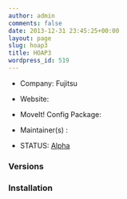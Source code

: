 ```yaml
---
author: admin
comments: false
date: 2013-12-31 23:45:25+00:00
layout: page
slug: hoap3
title: HOAP3
wordpress_id: 519
---
```



	
  * Company: Fujitsu

	
  * Website:

	
  * MoveIt! Config Package:

	
  * Maintainer(s) :

	
  * STATUS: [Alpha](/about/moveit-status#status-code-robots)




### Versions








### Installation






